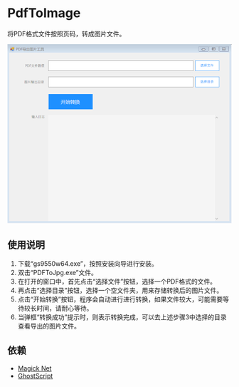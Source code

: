 # PdfToImage
将PDF格式文件按照页码，转成图片文件。

![screenshot](./images/screen.png)

## 使用说明
1. 下载“gs9550w64.exe”，按照安装向导进行安装。
2. 双击“PDFToJpg.exe”文件。
3. 在打开的窗口中，首先点击“选择文件”按钮，选择一个PDF格式的文件。
4. 再点击“选择目录”按钮，选择一个空文件夹，用来存储转换后的图片文件。
5. 点击“开始转换”按钮，程序会自动进行进行转换，如果文件较大，可能需要等待较长时间，请耐心等待。
6. 当弹框“转换成功”提示时，则表示转换完成，可以去上述步骤3中选择的目录查看导出的图片文件。


## 依赖
- [Magick Net](https://github.com/dlemstra/Magick.NET)
- [GhostScript](https://ghostscript.com/releases/gsdnld.html)